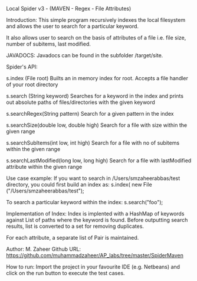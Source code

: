 Local Spider v3 - (MAVEN - Regex - File Attributes)

Introduction:
This simple program recursively indexes the local filesystem and allows 
the user to search for a particular keyword.

It also allows user to search on the basis of attributes of a file i.e. file
size, number of subitems, last modified.

JAVADOCS:
Javadocs can be found in the subfolder /target/site.

Spider's API:

s.index (File root)
    Builts an in memory index for root.
    Accepts a file handler of your root directory

s.search (String keyword)
     Searches for a keyword in the index and prints out 
     absolute paths of files/directories with the given keyword

s.searchRegex(String pattern)
    Search for a given pattern in the index 

s.searchSize(double low, double high)
    Search for a file with size within the given range

s.searchSubItems(int low, int high)
    Search for a file with no of subitems within the given range

s.searchLastModified(long low, long high)
    Search for a file with lastModified attribute within the given range

Use case example:
If you want to search in /Users/smzaheerabbas/test directory,
you could first build an index as:
s.index( new File ("/Users/smzaheerabbas/test");

To search a particular keyword within the index:
s.search("foo");

Implementation of Index:
Index is implented with a HashMap of keywords against List of paths 
where the keyword is found. 
Before outputting search results, list is converted to a set for 
removing duplicates.

For each attribute, a separate list of Pair is maintained.

Author: M. Zaheer
Github URL: https://github.com/muhammadzaheer/AP_labs/tree/master/SpiderMaven 

How to run:
Import the project in your favourite IDE (e.g. Netbeans) and click on the run button to execute the test cases.

